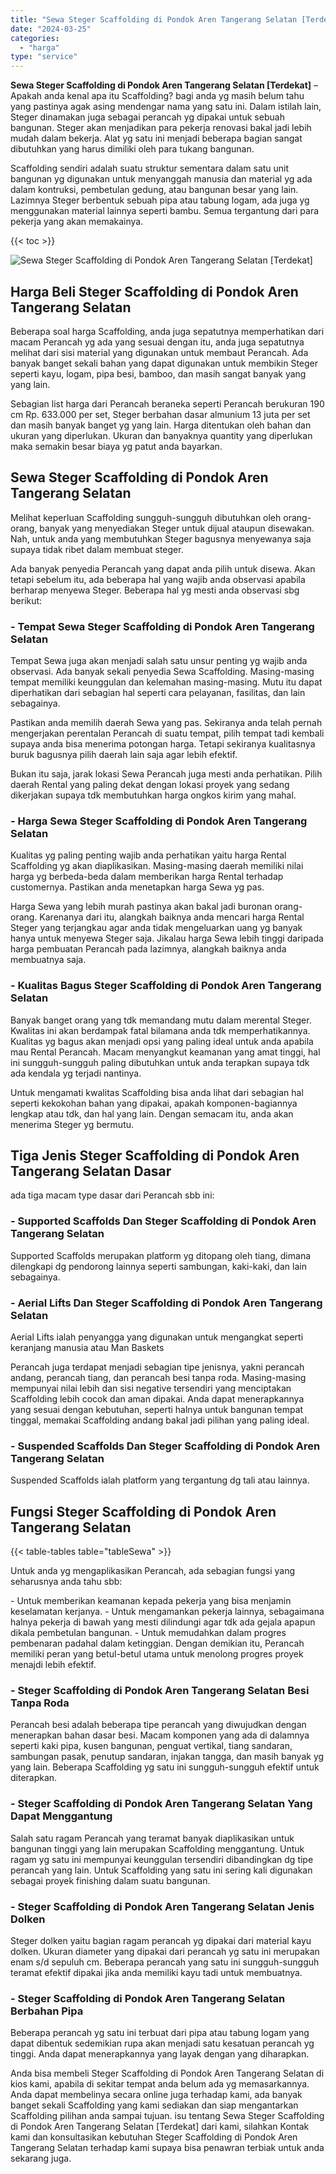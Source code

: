 ```yaml
---
title: "Sewa Steger Scaffolding di Pondok Aren Tangerang Selatan [Terdekat]"
date: "2024-03-25"
categories: 
  - "harga"
type: "service"
---
```


**Sewa Steger Scaffolding di Pondok Aren Tangerang Selatan \[Terdekat\]** – Apakah anda kenal apa itu Scaffolding? bagi anda yg masih belum tahu yang pastinya agak asing mendengar nama yang satu ini. Dalam istilah lain, Steger dinamakan juga sebagai perancah yg dipakai untuk sebuah bangunan. Steger akan menjadikan para pekerja renovasi bakal jadi lebih mudah dalam bekerja. Alat yg satu ini menjadi beberapa bagian sangat dibutuhkan yang harus dimiliki oleh para tukang bangunan.

Scaffolding sendiri adalah suatu struktur sementara dalam satu unit bangunan yg digunakan untuk menyanggah manusia dan material yg ada dalam kontruksi, pembetulan gedung, atau bangunan besar yang lain. Lazimnya Steger berbentuk sebuah pipa atau tabung logam, ada juga yg menggunakan material lainnya seperti bambu. Semua tergantung dari para pekerja yang akan memakainya.

{{< toc >}}

![Sewa Steger Scaffolding di Pondok Aren Tangerang Selatan [Terdekat]](/images/sewa-scaffolding-steger-07.png)

## Harga Beli Steger Scaffolding di Pondok Aren Tangerang Selatan

Beberapa soal harga Scaffolding, anda juga sepatutnya memperhatikan dari macam Perancah yg ada yang sesuai dengan itu, anda juga sepatutnya melihat dari sisi material yang digunakan untuk membaut Perancah. Ada banyak banget sekali bahan yang dapat digunakan untuk membikin Steger seperti kayu, logam, pipa besi, bamboo, dan masih sangat banyak yang yang lain.

Sebagian list harga dari Perancah beraneka seperti Perancah berukuran 190 cm Rp. 633.000 per set, Steger berbahan dasar almunium 13 juta per set dan masih banyak banget yg yang lain. Harga ditentukan oleh bahan dan ukuran yang diperlukan. Ukuran dan banyaknya quantity yang diperlukan maka semakin besar biaya yg patut anda bayarkan.

## Sewa Steger Scaffolding di Pondok Aren Tangerang Selatan

Melihat keperluan Scaffolding sungguh-sungguh dibutuhkan oleh orang-orang, banyak yang menyediakan Steger untuk dijual ataupun disewakan. Nah, untuk anda yang membutuhkan Steger bagusnya menyewanya saja supaya tidak ribet dalam membuat steger.

Ada banyak penyedia Perancah yang dapat anda pilih untuk disewa. Akan tetapi sebelum itu, ada beberapa hal yang wajib anda observasi apabila berharap menyewa Steger. Beberapa hal yg mesti anda observasi sbg berikut:

### \- Tempat Sewa Steger Scaffolding di Pondok Aren Tangerang Selatan

Tempat Sewa juga akan menjadi salah satu unsur penting yg wajib anda observasi. Ada banyak sekali penyedia Sewa Scaffolding. Masing-masing tempat memiliki keunggulan dan kelemahan masing-masing. Mutu itu dapat diperhatikan dari sebagian hal seperti cara pelayanan, fasilitas, dan lain sebagainya.

Pastikan anda memilih daerah Sewa yang pas. Sekiranya anda telah pernah mengerjakan perentalan Perancah di suatu tempat, pilih tempat tadi kembali supaya anda bisa menerima potongan harga. Tetapi sekiranya kualitasnya buruk bagusnya pilih daerah lain saja agar lebih efektif.

Bukan itu saja, jarak lokasi Sewa Perancah juga mesti anda perhatikan. Pilih daerah Rental yang paling dekat dengan lokasi proyek yang sedang dikerjakan supaya tdk membutuhkan harga ongkos kirim yang mahal.

### \- Harga Sewa Steger Scaffolding di Pondok Aren Tangerang Selatan

Kualitas yg paling penting wajib anda perhatikan yaitu harga Rental Scaffolding yg akan diaplikasikan. Masing-masing daerah memiliki nilai harga yg berbeda-beda dalam memberikan harga Rental terhadap customernya. Pastikan anda menetapkan harga Sewa yg pas.

Harga Sewa yang lebih murah pastinya akan bakal jadi buronan orang-orang. Karenanya dari itu, alangkah baiknya anda mencari harga Rental Steger yang terjangkau agar anda tidak mengeluarkan uang yg banyak hanya untuk menyewa Steger saja. Jikalau harga Sewa lebih tinggi daripada harga pembuatan Perancah pada lazimnya, alangkah baiknya anda membuatnya saja.

### \- Kualitas Bagus Steger Scaffolding di Pondok Aren Tangerang Selatan

Banyak banget orang yang tdk memandang mutu dalam merental Steger. Kwalitas ini akan berdampak fatal bilamana anda tdk memperhatikannya. Kualitas yg bagus akan menjadi opsi yang paling ideal untuk anda apabila mau Rental Perancah. Macam menyangkut keamanan yang amat tinggi, hal ini sungguh-sungguh paling dibutuhkan untuk anda terapkan supaya tdk ada kendala yg terjadi nantinya.

Untuk mengamati kwalitas Scaffolding bisa anda lihat dari sebagian hal seperti kekokohan bahan yang dipakai, apakah komponen-bagiannya lengkap atau tdk, dan hal yang lain. Dengan semacam itu, anda akan menerima Steger yg bermutu.

## Tiga Jenis Steger Scaffolding di Pondok Aren Tangerang Selatan Dasar

ada tiga macam type dasar dari Perancah sbb ini:

### \- Supported Scaffolds Dan Steger Scaffolding di Pondok Aren Tangerang Selatan

Supported Scaffolds merupakan platform yg ditopang oleh tiang, dimana dilengkapi dg pendorong lainnya seperti sambungan, kaki-kaki, dan lain sebagainya.

### \- Aerial Lifts Dan Steger Scaffolding di Pondok Aren Tangerang Selatan

Aerial Lifts ialah penyangga yang digunakan untuk mengangkat seperti keranjang manusia atau Man Baskets

Perancah juga terdapat menjadi sebagian tipe jenisnya, yakni perancah andang, perancah tiang, dan perancah besi tanpa roda. Masing-masing mempunyai nilai lebih dan sisi negative tersendiri yang menciptakan Scaffolding lebih cocok dan aman dipakai. Anda dapat menerapkannya yang sesuai dengan kebutuhan, seperti halnya untuk bangunan tempat tinggal, memakai Scaffolding andang bakal jadi pilihan yang paling ideal.

### \- Suspended Scaffolds Dan Steger Scaffolding di Pondok Aren Tangerang Selatan

Suspended Scaffolds ialah platform yang tergantung dg tali atau lainnya.

## Fungsi Steger Scaffolding di Pondok Aren Tangerang Selatan

{{< table-tables table="tableSewa" >}}

Untuk anda yg mengaplikasikan Perancah, ada sebagian fungsi yang seharusnya anda tahu sbb:

\- Untuk memberikan keamanan kepada pekerja yang bisa menjamin keselamatan kerjanya. - Untuk mengamankan pekerja lainnya, sebagaimana halnya pekerja di bawah yang mesti dilindungi agar tdk ada gejala apapun dikala pembetulan bangunan. - Untuk memudahkan dalam progres pembenaran padahal dalam ketinggian. Dengan demikian itu, Perancah memiliki peran yang betul-betul utama untuk menolong progres proyek menajdi lebih efektif.

### \- Steger Scaffolding di Pondok Aren Tangerang Selatan Besi Tanpa Roda

Perancah besi adalah beberapa tipe perancah yang diwujudkan dengan menerapkan bahan dasar besi. Macam komponen yang ada di dalamnya seperti kaki pipa, kusen bangunan, penguat vertikal, tiang sandaran, sambungan pasak, penutup sandaran, injakan tangga, dan masih banyak yg yang lain. Beberapa Scaffolding yg satu ini sungguh-sungguh efektif untuk diterapkan.

### \- Steger Scaffolding di Pondok Aren Tangerang Selatan Yang Dapat Menggantung

Salah satu ragam Perancah yang teramat banyak diaplikasikan untuk bangunan tinggi yang lain merupakan Scaffolding menggantung. Untuk ragam yg satu ini mempunyai keunggulan tersendiri dibandingkan dg tipe perancah yang lain. Untuk Scaffolding yang satu ini sering kali digunakan sebagai proyek finishing dalam suatu bangunan.

### \- Steger Scaffolding di Pondok Aren Tangerang Selatan Jenis Dolken

Steger dolken yaitu bagian ragam perancah yg dipakai dari material kayu dolken. Ukuran diameter yang dipakai dari perancah yg satu ini merupakan enam s/d sepuluh cm. Beberapa perancah yang satu ini sungguh-sungguh teramat efektif dipakai jika anda memiliki kayu tadi untuk membuatnya.

### \- Steger Scaffolding di Pondok Aren Tangerang Selatan Berbahan Pipa

Beberapa perancah yg satu ini terbuat dari pipa atau tabung logam yang dapat dibentuk sedemikian rupa akan menjadi satu kesatuan perancah yg tinggi. Anda dapat menerapkannya yang layak dengan yang diharapkan.

Anda bisa membeli Steger Scaffolding di Pondok Aren Tangerang Selatan di kios kami, apabila di sekitar tempat anda belum ada yg memasarkannya. Anda dapat membelinya secara online juga terhadap kami, ada banyak banget sekali Scaffolding yang kami sediakan dan siap mengantarkan Scaffolding pilihan anda sampai tujuan. isu tentang Sewa Steger Scaffolding di Pondok Aren Tangerang Selatan \[Terdekat\] dari kami, silahkan Kontak kami dan konsultasikan kebutuhan Steger Scaffolding di Pondok Aren Tangerang Selatan terhadap kami supaya bisa penawran terbiak untuk anda sekarang juga.
